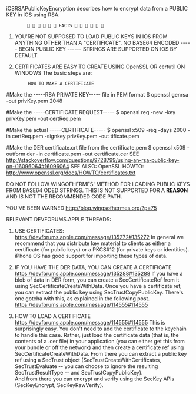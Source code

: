 iOSRSAPublicKeyEncryption describes how to encrypt data from a PUBLIC KEY in iOS using RSA.

                  FACTS      

1) YOU'RE NOT SUPPOSED TO LOAD PUBLIC KEYS IN IOS FROM 
   ANYTHING OTHER THAN A "CERTIFICATE".  NO BASE64 ENCODED
   ----- BEGIN PUBLIC KEY ------ STRINGS ARE SUPPORTED ON IOS BY DEFAULT.
2) CERTIFICATES ARE EASY TO CREATE USING OpenSSL OR certutil ON WINDOWS
The basic steps are:


            HOW TO MAKE A CERTIFICATE


#Make the -----RSA PRIVATE KEY----- file in PEM format
$ openssl genrsa -out privKey.pem 2048

#Make the -----CERTIFICATE REQUEST-----
$ openssl req -new -key privKey.pem -out certReq.pem

#Make the actual -----CERTIFICATE-----
$ openssl x509 -req -days 2000 -in certReq.pem -signkey privKey.pem -out tificate.pem

#Make the DER certificate.crt file from the certificate.pem
$ openssl x509 -outform der -in certificate.pem -out certificate.cer
SEE http://stackoverflow.com/questions/9728799/using-an-rsa-public-key-on-/16096064#16096064
SEE ALSO: OpenSSL HOWTO:  http://www.openssl.org/docs/HOWTO/certificates.txt

DO NOT FOLLOW WINGOFHERMES' METHOD FOR LOADING PUBLIC KEYS FROM BASE64 ODED STRINGS.
THIS IS NOT SUPPORTED FOR A __REASON__ AND IS NOT THE RECOMMENDED CODE PATH.

YOU'VE BEEN WARNED http://blog.wingsofhermes.org/?p=75

RELEVANT DEVFORUMS.APPLE THREADS:

1) USE CERTIFICATES:
https://devforums.apple.com/message/135272#135272
In general we recommend that you distribute key material to
clients as either a certificate (for public keys) or a PKCS#12
(for private keys or identities).  iPhone OS has good support
for importing these types of data.

2) IF YOU HAVE THE DER DATA, YOU CAN CREATE A CERTIFICATE
https://devforums.apple.com/message/135288#135288
If you have a blob of data in DER form, you can create a SecCertificateRef
from it using SecCertificateCreateWithData.  Once you have a certificate ref,
you can extract the public key using SecTrustCopyPublicKey.
There's one gotcha with this, as explained in the following post.
https://devforums.apple.com/message/114555#114555

3) HOW TO LOAD A CERTIFICATE
https://devforums.apple.com/message/114555#114555
This is surprisingly easy.  You don't need to add the certificate
to the keychain to handle this case.  Rather, just load the
certificate data (that is, the contents of a .cer file) in 
your application (you can either get this from your bundle 
or off the network) and then create a certificate ref using 
SecCertificateCreateWithData.  From there you can extract a 
public key ref using a SecTrust object (SecTrustCreateWithCertificates, 
SecTrustEvaluate -- you can choose to ignore the resulting 
SecTrustResultType -- and SecTrustCopyPublicKey).  
And from there you can encrypt and verify using the
SecKey APIs (SecKeyEncrypt, SecKeyRawVerify).

